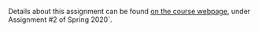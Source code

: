 Details about this assignment can be found [on the course webpage](http://cs231n.github.io/), under Assignment #2 of Spring 2020`.

